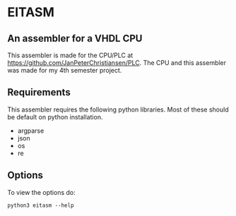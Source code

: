 # EITASM

## An assembler for a VHDL CPU

This assembler is made for the CPU/PLC at https://github.com/JanPeterChristiansen/PLC. The CPU and this assembler was made for my 4th semester project.

## Requirements

This assembler requires the following python libraries. Most of these should be default on python installation.

- argparse
- json
- os
- re

## Options

To view the options do:

```
python3 eitasm --help
```

